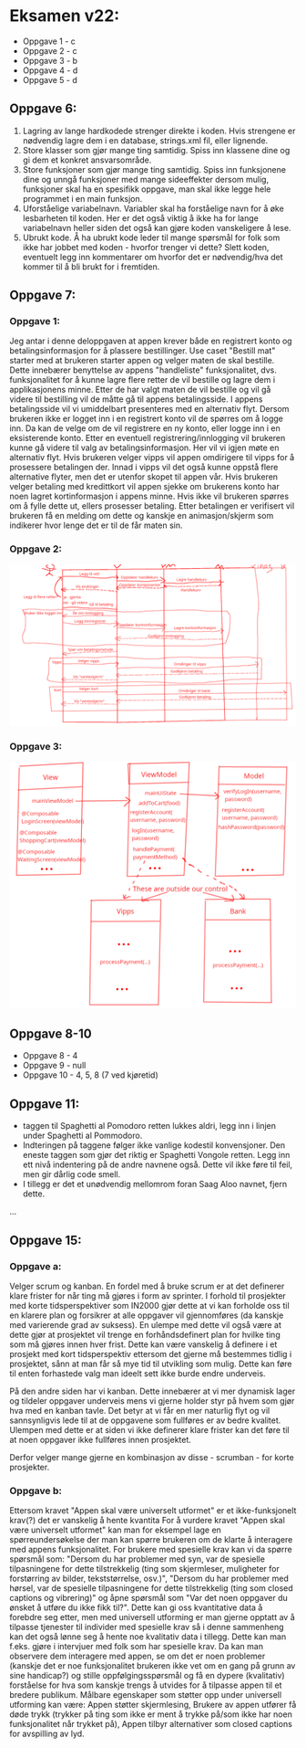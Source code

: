 # Eksamen v22:
- Oppgave 1 - c
- Oppgave 2 - c
- Oppgave 3 - b
- Oppgave 4 - d
- Oppgave 5 - d

## Oppgave 6:
1. Lagring av lange hardkodede strenger direkte i koden. Hvis strengene er nødvendig lagre dem i en database, strings.xml fil, eller lignende.
2. Store klasser som gjør mange ting samtidig. Spiss inn klassene dine og gi dem et konkret ansvarsområde.
3. Store funksjoner som gjør mange ting samtidig. Spiss inn funksjonene dine og unngå funksjoner med mange sideeffekter dersom mulig, funksjoner skal ha en spesifikk oppgave, man skal ikke legge hele programmet i en main funksjon.
4. Uforståelige variabelnavn. Variabler skal ha forståelige navn for å øke lesbarheten til koden. Her er det også viktig å ikke ha for lange variabelnavn heller siden det også kan gjøre koden vanskeligere å lese.
5. Ubrukt kode. Å ha ubrukt kode leder til mange spørsmål for folk som ikke har jobbet med koden - hvorfor trenger vi dette? Slett koden, eventuelt legg inn kommentarer om hvorfor det er nødvendig/hva det kommer til å bli brukt for i fremtiden.

## Oppgave 7:
### Oppgave 1:
Jeg antar i denne deloppgaven at appen krever både en registrert konto og betalingsinformasjon for å plassere bestillinger. Use caset "Bestill mat" starter med at brukeren starter appen og velger maten de skal bestille. Dette innebærer benyttelse av appens "handleliste" funksjonalitet, dvs. funksjonalitet for å kunne lagre flere retter de vil bestille og lagre dem i applikasjonens minne. Etter de har valgt maten de vil bestille og vil gå videre til bestilling vil de måtte gå til appens betalingsside. I appens betalingsside vil vi umiddelbart presenteres med en alternativ flyt. Dersom brukeren ikke er logget inn i en registrert konto vil de spørres om å logge inn. Da kan de velge om de vil registrere en ny konto, eller logge inn i en eksisterende konto. Etter en eventuell registrering/innlogging vil brukeren kunne gå videre til valg av betalingsinformasjon. Her vil vi igjen møte en alternativ flyt. Hvis brukeren velger vipps vil appen omdirigere til vipps for å prosessere betalingen der. Innad i vipps vil det også kunne oppstå flere alternative flyter, men det er utenfor skopet til appen vår. Hvis brukeren velger betaling med kredittkort vil appen sjekke om brukerens konto har noen lagret kortinformasjon i appens minne. Hvis ikke vil brukeren spørres om å fylle dette ut, ellers prosesser betaling. Etter betalingen er verifisert vil brukeren få en melding om dette og kanskje en animasjon/skjerm som indikerer hvor lenge det er til de får maten sin.

### Oppgave 2:
![Sekvensdiagram](./sekvens.png "Sekvensdiagram")
### Oppgave 3:
![Klassediagram](./klasse.png "Klassediagram")

## Oppgave 8-10
- Oppgave 8 - 4 
- Oppgave 9 - null
- Oppgave 10 - 4, 5, 8 (7 ved kjøretid)

## Oppgave 11:
- <rett> taggen til Spaghetti al Pomodoro retten lukkes aldri, legg inn </rett> i linjen under Spaghetti al Pommodoro.
- Indteringen på <navn> taggene følger ikke vanlige kodestil konvensjoner. Den eneste <navn> taggen som gjør det riktig er Spaghetti Vongole retten. Legg inn ett nivå indentering på de andre navnene også. Dette vil ikke føre til feil, men gir dårlig code smell.
- I tillegg er det et unødvendig mellomrom foran Saag Aloo navnet, fjern dette.

... 

## Oppgave 15:
### Oppgave a:
Velger scrum og kanban.
En fordel med å bruke scrum er at det definerer klare frister for når ting må gjøres i form av sprinter. I forhold til prosjekter med korte tidsperspektiver som IN2000 gjør dette at vi kan forholde oss til en klarere plan og forsikrer at alle oppgaver vil gjennomføres (da kanskje med varierende grad av suksess). En ulempe med dette vil også være at dette gjør at prosjektet vil trenge en forhåndsdefinert plan for hvilke ting som må gjøres innen hver frist. Dette kan være vanskelig å definere i et prosjekt med kort tidsperspektiv ettersom det gjerne må bestemmes tidlig i prosjektet, sånn at man får så mye tid til utvikling som mulig. Dette kan føre til enten forhastede valg man ideelt sett ikke burde endre underveis.

På den andre siden har vi kanban. Dette innebærer at vi mer dynamisk lager og tildeler oppgaver underveis mens vi gjerne holder styr på hvem som gjør hva med en kanban tavle. Det betyr at vi får en mer naturlig flyt og vil sannsynligvis lede til at de oppgavene som fullføres er av bedre kvalitet. Ulempen med dette er at siden vi ikke definerer klare frister kan det føre til at noen oppgaver ikke fullføres innen prosjektet.

Derfor velger mange gjerne en kombinasjon av disse - scrumban - for korte prosjekter.

### Oppgave b:
Ettersom kravet "Appen skal være universelt utformet" er et ikke-funksjonelt krav(?) det er vanskelig å hente kvantita
For å vurdere kravet "Appen skal være universelt utformet" kan man for eksempel lage en spørreundersøkelse der man kan spørre brukeren om de klarte å interagere med appens funksjonalitet. For brukere med spesielle krav kan vi da spørre spørsmål som: "Dersom du har problemer med syn, var de spesielle tilpasningene for dette tilstrekkelig (ting som skjermleser, muligheter for forstørring av bilder, tekststørrelse, osv.)", "Dersom du har problemer med hørsel, var de spesielle tilpasningene for dette tilstrekkelig (ting som closed captions og vibrering)" og åpne spørsmål som "Var det noen oppgaver du ønsket å utføre du ikke fikk til?". Dette kan gi oss kvantitative data å forebdre seg etter, men med universell utforming er man gjerne opptatt av å tilpasse tjenester til individer med spesielle krav så i denne sammenheng kan det også lønne seg å hente noe kvalitativ data i tillegg. Dette kan man f.eks. gjøre i intervjuer med folk som har spesielle krav. Da kan man observere dem interagere med appen, se om det er noen problemer (kanskje det er noe funksjonalitet brukeren ikke vet om en gang på grunn av sine handicap?) og stille oppfølgingsspørsmål og få en dypere (kvalitativ) forståelse for hva som kanskje trengs å utvides for å tilpasse appen til et bredere publikum.
Målbare egenskaper som støtter opp under universell utforming kan være: Appen støtter skjermlesing, Brukere av appen utfører få døde trykk (trykker på ting som ikke er ment å trykke på/som ikke har noen funksjonalitet når trykket på), Appen tilbyr alternativer som closed captions for avspilling av lyd.
